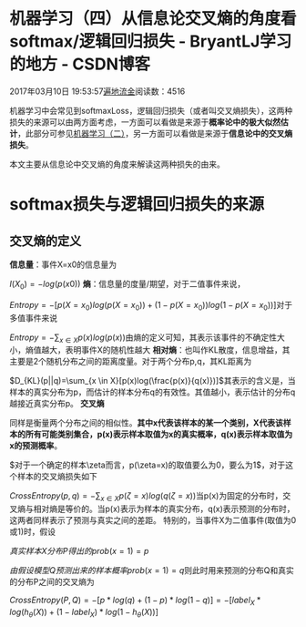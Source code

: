 # 机器学习（四）从信息论交叉熵的角度看softmax/逻辑回归损失 - BryantLJ学习的地方 - CSDN博客





2017年03月10日 19:53:57[遍地流金](https://me.csdn.net/u012177034)阅读数：4516








机器学习中会常见到softmaxLoss，逻辑回归损失（或者叫交叉熵损失），这两种损失的来源可以由两方面考虑，一方面可以看做是来源于**概率论中的极大似然估计**，此部分可参见[机器学习（二）](http://blog.csdn.net/u012177034/article/details/52154161)，另一方面可以看做是来源于**信息论中的交叉熵损失**。 

本文主要从信息论中交叉熵的角度来解读这两种损失的由来。

# softmax损失与逻辑回归损失的来源

## 交叉熵的定义

**信息量**：事件X=x0的信息量为

$I(X_0)=-log(p(x0))$
**熵**：信息量的度量/期望，对于二值事件来说，

$Entropy=-[p(X=x_0)log(p(X=x_0))+(1-p(X=x_0))log(1-p(X=x_0))]$对于多值事件来说

$Entropy=-\sum_{x \in X}p(x)log(p(x))$由熵的定义可知，其表示该事件的不确定性大小，熵值越大，表明事件X的随机性越大 
**相对熵**：也叫作KL散度，信息增益，其主要是2个随机分布之间的距离度量。对于两个分布p,q，其KL距离为

$D_{KL}(p||q)=\sum_{x \in X}[p(x)log(\frac{p(x)}{q(x)})]$其表示的含义是，当样本的真实分布为p，而估计的样本分布q的有效性。其值越小，表示估计的分布q越接近真实分布p。 
**交叉熵**

同样是衡量两个分布之间的相似性。**其中x代表该样本的某一个类别，X代表该样本的所有可能类别集合，p(x)表示样本取值为x的真实概率，q(x)表示样本取值为x的预测概率**。

$对于一个确定的样本\zeta而言，p(\zeta=x)的取值要么为0，要么为1$，对于这个样本的交叉熵损失如下 


$CrossEntropy(p,q)=-\sum_{x \in X}p(\zeta =x)log(q(\zeta =x))$当p(x)为固定的分布时，交叉熵与相对熵是等价的。当p(x)表示为样本的真实分布，q(x)表示预测的分布时，这两者同样表示了预测与真实之间的差距。
特别的，当事件X为二值事件(取值为0或1)时，假设

$真实样本X分布P得出的prob(x=1)=p$

$由假设模型Q预测出来的样本概率prob(x=1)=q$则此时用来预测的分布Q和真实的分布P之间的交叉熵为

$CrossEntropy(P,Q)=-[p*log(q)+(1-p)*log(1-q)]=-[label_{X}*log(h_{\theta}(X))+(1-label_{X})*log(1-h_{\theta}(X))]$




